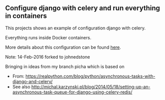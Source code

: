 ## Configure django with celery and run everything in containers

This projects shows an example of configuration django with celery.

Everything runs inside Docker containers.

More details about this configuration can be found [here](http://www.syncano.com/configuring-running-django-celery-docker-containers-pt-1/).

Note: 14-Feb-2016 forked to johnedstone

Bringing in ideas from my branch picha which is based on

  - From: https://realpython.com/blog/python/asynchronous-tasks-with-django-and-celery/
  - See also http://michal.karzynski.pl/blog/2014/05/18/setting-up-an-asynchronous-task-queue-for-django-using-celery-redis/

